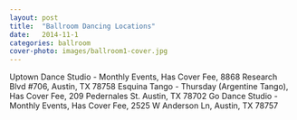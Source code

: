 ```yaml
---
layout: post
title:  "Ballroom Dancing Locations"
date:   2014-11-1
categories: ballroom
cover-photo: images/ballroom1-cover.jpg
---
```


<!-- TODO: CONTAINS THE LIST OF LOCATIONS HERE THAT CAN BE ACCESSED FROM HOMEPAGE -->

Uptown Dance Studio - Monthly Events, Has Cover Fee, 8868 Research Blvd #706, Austin, TX 78758
Esquina Tango - Thursday (Argentine Tango), Has Cover Fee, 209 Pedernales St. Austin, TX 78702
Go Dance Studio - Monthly Events, Has Cover Fee, 2525 W Anderson Ln, Austin, TX 78757